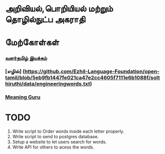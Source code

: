 # அறிவியல்,பொறியியல் மற்றும் தொழில்நுட்ப அகராதி


# மேற்கோள்கள்
### [வளர்தமிழ் இயக்கம்](https://www.languagecouncils.sg/tamil/en/-/media/tlc/files/english-to-tamil-glossary-book.pdf?la=en)

### [எழில்] (https://github.com/Ezhil-Language-Foundation/open-tamil/blob/5eb9fb1447fe021ca47e2cc4605f7111e6b1088f/solthiruthi/data/engineeringwords.txt)
### [Meaning Guru](https://www.meaningguru.com/en-ta/)

# TODO
1. Write script to Order words inside each letter properly.
2. Write script to send to postgres database.
3. Setup a website to let users search for words.
4. Write API for others to acess the words.